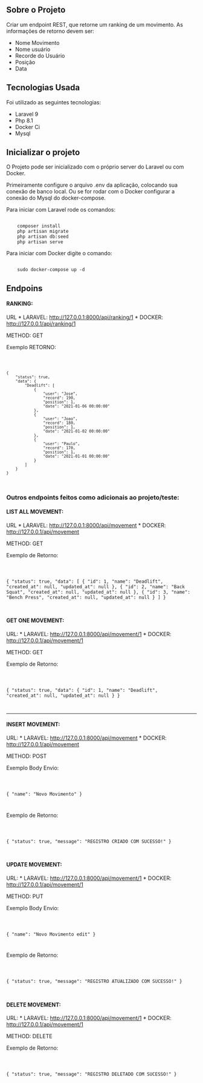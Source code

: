## Sobre o Projeto 
Criar um endpoint REST, que retorne um ranking de um movimento. As informações de retorno devem ser:
 * Nome Movimento
 * Nome usuário 
 * Recorde do Usuário
 * Posição
 * Data


## Tecnologias Usada 
Foi utilizado as seguintes tecnologias: 

* Laravel 9 
* Php 8.1
* Docker Ci 
* Mysql 

## Inicializar o projeto 
O Projeto pode ser inicializado com o próprio server do Laravel ou com Docker. 

Primeiramente configure o arquivo .env da aplicação, colocando sua conexão de banco local. 
Ou se for rodar com o Docker configurar a conexão do Mysql do docker-compose.

Para iniciar com Laravel rode os comandos:

<code>
    composer install 
    php artisan migrate 
    php artisan db:seed
    php artisan serve
</code>

Para iniciar com Docker digite o comando: 

<code>
    sudo docker-compose up -d
</code>


## Endpoins

#### RANKING:

URL 
    * LARAVEL: http://127.0.0.1:8000/api/ranking/1 
    * DOCKER: http://127.0.0.1/api/ranking/1 

METHOD: GET 

Exemplo RETORNO:

<code>

    {
        "status": true,
        "data": {
            "Deadlift": [
                {
                    "user": "Jose",
                    "record": 190,
                    "position": 1,
                    "date": "2021-01-06 00:00:00"
                },
                {
                    "user": "Joao",
                    "record": 180,
                    "position": 1,
                    "date": "2021-01-02 00:00:00"
                },
                {
                    "user": "Paulo",
                    "record": 170,
                    "position": 1,
                    "date": "2021-01-01 00:00:00"
                }
            ]
        }
    }

</code>


### Outros endpoints feitos como adicionais ao projeto/teste:

#### LIST ALL MOVEMENT:
URL 
    * LARAVEL: http://127.0.0.1:8000/api/movement 
    * DOCKER: http://127.0.0.1/api/movement 

METHOD: GET 

Exemplo de Retorno:

<code>

{
    "status": true,
    "data": [
        {
            "id": 1,
            "name": "Deadlift",
            "created_at": null,
            "updated_at": null
        },
        {
            "id": 2,
            "name": "Back Squat",
            "created_at": null,
            "updated_at": null
        },
        {
            "id": 3,
            "name": "Bench Press",
            "created_at": null,
            "updated_at": null
        }
    ]
}

</code>

#### GET ONE MOVEMENT:

URL:
    * LARAVEL: http://127.0.0.1:8000/api/movement/1
    * DOCKER: http://127.0.0.1/api/movement/1

METHOD: GET 

Exemplo de Retorno:

<code>

{
    "status": true,
    "data": {
        "id": 1,
        "name": "Deadlift",
        "created_at": null,
        "updated_at": null
    }
}

</code>

<hr>

#### INSERT MOVEMENT:

URL:
    * LARAVEL: http://127.0.0.1:8000/api/movement
    * DOCKER: http://127.0.0.1/api/movement

METHOD: POST 

Exemplo Body Envio: 

<code>

{
    "name": "Novo Movimento"
}

</code>


Exemplo de Retorno:

<code>

{
    "status": true,
    "message": "REGISTRO CRIADO COM SUCESSO!"
}

</code>



#### UPDATE MOVEMENT:

URL:
    * LARAVEL: http://127.0.0.1:8000/api/movement/1
    * DOCKER: http://127.0.0.1/api/movement/1

METHOD: PUT 

Exemplo Body Envio: 

<code>

{
    "name": "Novo Movimento edit"
}

</code>


Exemplo de Retorno:

<code>

{
    "status": true,
    "message": "REGISTRO ATUALIZADO COM SUCESSO!"
}

</code>



#### DELETE MOVEMENT:

URL:
    * LARAVEL: http://127.0.0.1:8000/api/movement/1
    * DOCKER: http://127.0.0.1/api/movement/1

METHOD: DELETE 


Exemplo de Retorno:

<code>

{
    "status": true,
    "message": "REGISTRO DELETADO COM SUCESSO!"
}

</code>



